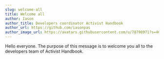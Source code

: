 ```yaml
---
slug: welcome-all
title: Welcome all
author: Iason
author_title: Developers coordinator Activist Handbook
author_url: https://github.com/iasonpas
author_image_url: https://avatars.githubusercontent.com/u/78798971?s=460&v=4
---
```

Hello everyone. The purpose of this message is to welcome you all to the developers team of Activist Handbook.